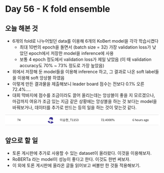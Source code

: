 # Day 56 - K fold ensemble

## 오늘 해본 것

* 6개의 fold로 나누어뒀던 data를 이용해 6개의 KoBert model을 각각 학습시켰다
  * 최대 10번의 epoch을 돌면서 (batch size = 32) 가장 validation loss가 낮았던 epoch에서 저장한 model을 inference에 사용
  * 보통 4 epoch 정도에서 validation loss가 제일 낮았음 (이 때 validation accuracy도 70% ~ 73% 정도로 가장 높았음)
* 위에서 저장해 둔 model들을 이용해 inference 하고, 그 결과로 나온 soft label들을 이용해 soft 앙상블 하였음
* 이렇게 만든 결과물을 제출해보니 leader board 점수는 전보다 0.1% 오른 72.4%....
* 대회 막바지에 점수를 조금이라도 끌어 올리는데는 앙상블이 좋을 지 모르겠으나, 마감까지 여유가 조금 있는 지금 같은 상황에는 앙상블을 하는 것 보다는 model을 바꿔보거나, 데이터를 추가로 만드는 등의 일을 하는 것이 맞는것 같다.

![accuracy](./img/day56Accuracy.png)

## 앞으로 할 일

* 토론 게시판에 추가로 사용할 수 있는 dataset이 올라왔다. 이것을 이용해보자.
* RoBERTa 라는 model이 성능이 좋다고 한다. 이것도 한번 써보자.
* 이 외에 토론 게시판에 올라온 글들 읽어보고 써볼만 한 것들 적용해보기.
